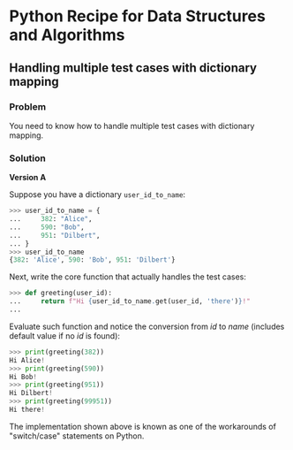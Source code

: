 # Python Recipe for Data Structures and Algorithms

## Handling multiple test cases with dictionary mapping

### Problem

You need to know how to handle multiple test cases with dictionary 
mapping.

### Solution

**Version A**

Suppose you have a dictionary `user_id_to_name`:

```python
>>> user_id_to_name = {
...     382: "Alice", 
...     590: "Bob", 
...     951: "Dilbert", 
... }
>>> user_id_to_name
{382: 'Alice', 590: 'Bob', 951: 'Dilbert'}
```

Next, write the core function that actually handles the test cases:

```python
>>> def greeting(user_id):
...     return f"Hi {user_id_to_name.get(user_id, 'there')}!"
...
```

Evaluate such function and notice the conversion from *id* to *name* 
(includes default value if no *id* is found):

```python
>>> print(greeting(382))
Hi Alice!
>>> print(greeting(590))
Hi Bob!
>>> print(greeting(951))
Hi Dilbert!
>>> print(greeting(99951))
Hi there!
```

The implementation shown above is known as one of the workarounds of 
"switch/case" statements on Python.
